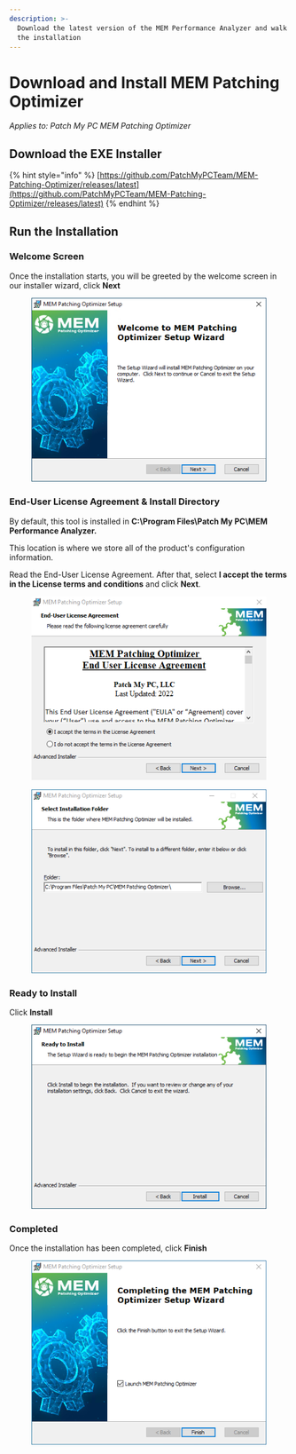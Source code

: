 ```yaml
---
description: >-
  Download the latest version of the MEM Performance Analyzer and walk through
  the installation
---
```


# Download and Install MEM Patching Optimizer

_Applies to: Patch My PC MEM Patching Optimizer_

## Download the EXE Installer

{% hint style="info" %}
[https://github.com/PatchMyPCTeam/MEM-Patching-Optimizer/releases/latest](https://github.com/PatchMyPCTeam/MEM-Patching-Optimizer/releases/latest)
{% endhint %}

## Run the Installation

### Welcome Screen

Once the installation starts, you will be greeted by the welcome screen in our installer wizard, click **Next**

<figure><img src="../_images/gitbook/Start.png" alt=""><figcaption></figcaption></figure>

### **End-User License Agreement & Install Directory**

By default, this tool is installed in **C:\Program Files\Patch My PC\MEM Performance Analyzer.**

This location is where we store all of the product's configuration information.

Read the End-User License Agreement. After that, select **I accept the terms in the License terms and conditions** and click **Next**.

<figure><img src="../_images/gitbook/EULA%20%281%29.png" alt=""><figcaption></figcaption></figure>

<figure><img src="../_images/gitbook/Install_Dir.png" alt=""><figcaption></figcaption></figure>

### Ready to Install

Click **Install**

<figure><img src="../_images/gitbook/Install.png" alt=""><figcaption></figcaption></figure>

### Completed

Once the installation has been completed, click **Finish**

<figure><img src="../_images/gitbook/Finish.png" alt=""><figcaption></figcaption></figure>
